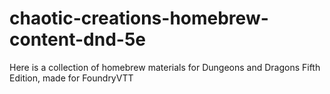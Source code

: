 # chaotic-creations-homebrew-content-dnd-5e
Here is a collection of homebrew materials for Dungeons and Dragons Fifth Edition, made for FoundryVTT
